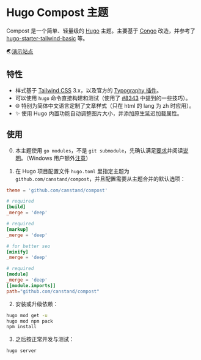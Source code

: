 # Hugo Compost 主题

Compost 是一个简单、轻量级的 [Hugo](https://gohugo.io) 主题。主要基于 [Congo](https://github.com/jpanther/congo) 改造，并参考了 [hugo-starter-tailwind-basic](https://github.com/bep/hugo-starter-tailwind-basic) 等。

🌏[演示站点](https://canstand.github.io/compost/zh)

## 特性

-   样式基于 [Tailwind CSS](https://tailwindcss.com/docs) 3.x，以及官方的 [Typography 插件](https://github.com/tailwindlabs/tailwindcss-typography)。
-   可以使用 `hugo` 命令直接构建和测试（使用了 [#8343](https://github.com/gohugoio/hugo/issues/8343) 中提到的一些技巧）。
-   🌐 特别为简体中文语言定制了文章样式（只在 html 的 lang 为 zh 时应用）。
-   ✨ 使用 Hugo 内置功能自动调整图片大小，并添加原生延迟加载属性。

## 使用

0. 本主题使用 `go modules`，不是 `git submodule`，先确认满足[要求](https://gohugo.io/hugo-modules/use-modules/#prerequisite)并阅读[说明](https://gohugo.io/hugo-modules/use-modules/#initialize-a-new-module)。（Windows 用户额外[注意](https://gohugo.io/getting-started/quick-start/#commands)）

1. 在 Hugo 项目配置文件 `hugo.toml` 里指定主题为 `github.com/canstand/compost`，并且配置需要从主题合并的默认选项：

```toml
theme = 'github.com/canstand/compost'

# required
[build]
_merge = 'deep'

# required
[markup]
_merge = 'deep'

# for better seo
[minify]
_merge = 'deep'

# required
[module]
_merge = 'deep'
[[module.imports]]
path="github.com/canstand/compost"
```

2. 安装或升级依赖：

```bash
hugo mod get -u
hugo mod npm pack
npm install
```

3. 之后按正常开发与测试：

```bash
hugo server
```
